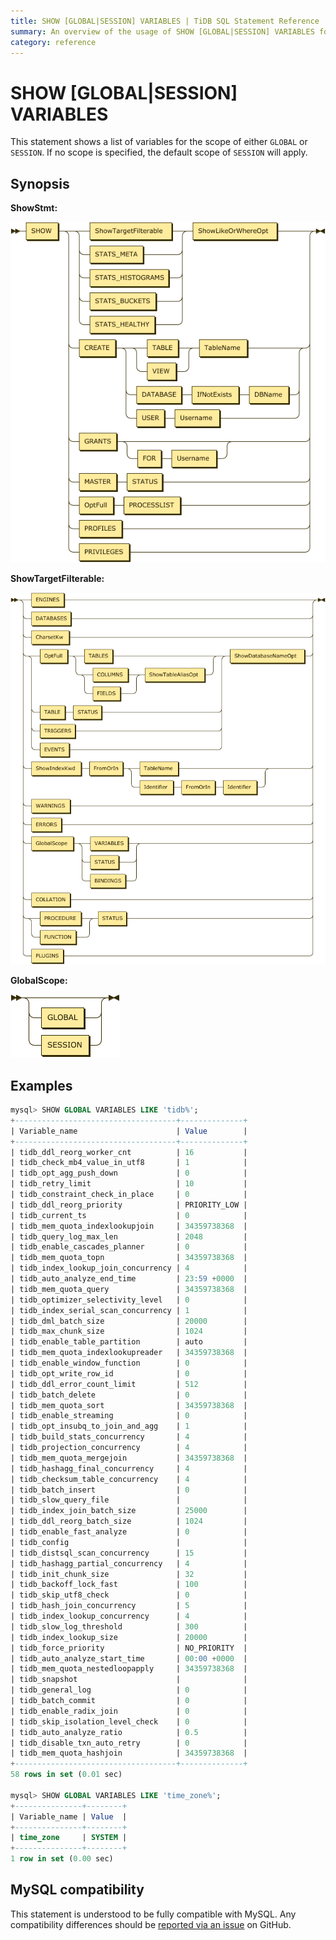 ```yaml
---
title: SHOW [GLOBAL|SESSION] VARIABLES | TiDB SQL Statement Reference
summary: An overview of the usage of SHOW [GLOBAL|SESSION] VARIABLES for the TiDB database.
category: reference
---
```


# SHOW [GLOBAL|SESSION] VARIABLES

This statement shows a list of variables for the scope of either `GLOBAL` or `SESSION`. If no scope is specified, the default scope of `SESSION` will apply.

## Synopsis

**ShowStmt:**

![ShowStmt](/media/sqlgram-v2.1/ShowStmt.png)

**ShowTargetFilterable:**

![ShowTargetFilterable](/media/sqlgram-v2.1/ShowTargetFilterable.png)

**GlobalScope:**

![GlobalScope](/media/sqlgram-v2.1/GlobalScope.png)

## Examples

```sql
mysql> SHOW GLOBAL VARIABLES LIKE 'tidb%';
+------------------------------------+--------------+
| Variable_name                      | Value        |
+------------------------------------+--------------+
| tidb_ddl_reorg_worker_cnt          | 16           |
| tidb_check_mb4_value_in_utf8       | 1            |
| tidb_opt_agg_push_down             | 0            |
| tidb_retry_limit                   | 10           |
| tidb_constraint_check_in_place     | 0            |
| tidb_ddl_reorg_priority            | PRIORITY_LOW |
| tidb_current_ts                    | 0            |
| tidb_mem_quota_indexlookupjoin     | 34359738368  |
| tidb_query_log_max_len             | 2048         |
| tidb_enable_cascades_planner       | 0            |
| tidb_mem_quota_topn                | 34359738368  |
| tidb_index_lookup_join_concurrency | 4            |
| tidb_auto_analyze_end_time         | 23:59 +0000  |
| tidb_mem_quota_query               | 34359738368  |
| tidb_optimizer_selectivity_level   | 0            |
| tidb_index_serial_scan_concurrency | 1            |
| tidb_dml_batch_size                | 20000        |
| tidb_max_chunk_size                | 1024         |
| tidb_enable_table_partition        | auto         |
| tidb_mem_quota_indexlookupreader   | 34359738368  |
| tidb_enable_window_function        | 0            |
| tidb_opt_write_row_id              | 0            |
| tidb_ddl_error_count_limit         | 512          |
| tidb_batch_delete                  | 0            |
| tidb_mem_quota_sort                | 34359738368  |
| tidb_enable_streaming              | 0            |
| tidb_opt_insubq_to_join_and_agg    | 1            |
| tidb_build_stats_concurrency       | 4            |
| tidb_projection_concurrency        | 4            |
| tidb_mem_quota_mergejoin           | 34359738368  |
| tidb_hashagg_final_concurrency     | 4            |
| tidb_checksum_table_concurrency    | 4            |
| tidb_batch_insert                  | 0            |
| tidb_slow_query_file               |              |
| tidb_index_join_batch_size         | 25000        |
| tidb_ddl_reorg_batch_size          | 1024         |
| tidb_enable_fast_analyze           | 0            |
| tidb_config                        |              |
| tidb_distsql_scan_concurrency      | 15           |
| tidb_hashagg_partial_concurrency   | 4            |
| tidb_init_chunk_size               | 32           |
| tidb_backoff_lock_fast             | 100          |
| tidb_skip_utf8_check               | 0            |
| tidb_hash_join_concurrency         | 5            |
| tidb_index_lookup_concurrency      | 4            |
| tidb_slow_log_threshold            | 300          |
| tidb_index_lookup_size             | 20000        |
| tidb_force_priority                | NO_PRIORITY  |
| tidb_auto_analyze_start_time       | 00:00 +0000  |
| tidb_mem_quota_nestedloopapply     | 34359738368  |
| tidb_snapshot                      |              |
| tidb_general_log                   | 0            |
| tidb_batch_commit                  | 0            |
| tidb_enable_radix_join             | 0            |
| tidb_skip_isolation_level_check    | 0            |
| tidb_auto_analyze_ratio            | 0.5          |
| tidb_disable_txn_auto_retry        | 0            |
| tidb_mem_quota_hashjoin            | 34359738368  |
+------------------------------------+--------------+
58 rows in set (0.01 sec)

mysql> SHOW GLOBAL VARIABLES LIKE 'time_zone%';
+---------------+--------+
| Variable_name | Value  |
+---------------+--------+
| time_zone     | SYSTEM |
+---------------+--------+
1 row in set (0.00 sec)
```

## MySQL compatibility

This statement is understood to be fully compatible with MySQL. Any compatibility differences should be [reported via an issue](/report-issue.md) on GitHub.
